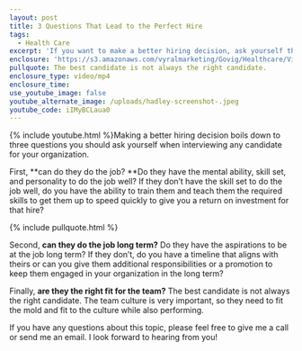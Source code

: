 ```yaml
---
layout: post
title: 3 Questions That Lead to the Perfect Hire
tags:
  - Health Care
excerpt: 'If you want to make a better hiring decision, ask yourself these three questions when interviewing candidates.'
enclosure: 'https://s3.amazonaws.com/vyralmarketing/Govig/Healthcare/Videos/2017/3+Questions+That+Lead+to+the+Perfect+Hire.mp4'
pullquote: The best candidate is not always the right candidate.
enclosure_type: video/mp4
enclosure_time:
use_youtube_image: false
youtube_alternate_image: /uploads/hadley-screenshot-.jpeg
youtube_code: iIMyBCLaua0
---
```



{% include youtube.html %}Making a better hiring decision boils down to three questions you should ask yourself when interviewing any candidate for your organization.

First, **can do they do the job?&nbsp;**Do they have the mental ability, skill set, and personality to do the job well? If they don’t have the skill set to do the job well, do you have the ability to train them and teach them the required skills to get them up to speed quickly to give you a return on investment for that hire?

{% include pullquote.html %}

Second, **can they do the job long term?** Do they have the aspirations to be at the job long term? If they don’t, do you have a timeline that aligns with theirs or can you give them additional responsibilities or a promotion to keep them engaged in your organization in the long term?

Finally, **are they the right fit for the team?** The best candidate is not always the right candidate. The team culture is very important, so they need to fit the mold and fit to the culture while also performing.

If you have any questions about this topic, please feel free to give me a call or send me an email. I look forward to hearing from you!